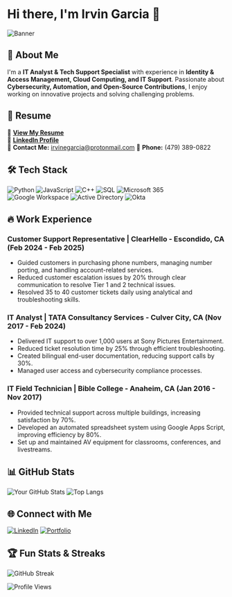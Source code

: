 # Hi there, I'm Irvin Garcia 👋

![Banner](https://your-image-url.com/banner.png)

## 🚀 About Me
I'm a **IT Analyst & Tech Support Specialist** with experience in **Identity & Access Management, Cloud Computing, and IT Support**. Passionate about **Cybersecurity, Automation, and Open-Source Contributions**, I enjoy working on innovative projects and solving challenging problems.

## 📄 Resume
📜 **[View My Resume](https://your-resume-link.com)**  
💼 **[LinkedIn Profile](https://linkedin.com/in/garciairvin)**  
📧 **Contact Me:** irvinegarcia@protonmail.com
📱 **Phone:** (479) 389-0822

## 🛠️ Tech Stack
![Python](https://img.shields.io/badge/Python-3776AB?style=flat&logo=python&logoColor=white)
![JavaScript](https://img.shields.io/badge/JavaScript-F7DF1E?style=flat&logo=javascript&logoColor=black)
![C++](https://img.shields.io/badge/C++-00599C?style=flat&logo=c%2B%2B&logoColor=white)
![SQL](https://img.shields.io/badge/SQL-4479A1?style=flat&logo=postgresql&logoColor=white)
![Microsoft 365](https://img.shields.io/badge/Microsoft_365-D83B01?style=flat&logo=microsoft&logoColor=white)
![Google Workspace](https://img.shields.io/badge/Google_Workspace-4285F4?style=flat&logo=google&logoColor=white)
![Active Directory](https://img.shields.io/badge/Active_Directory-0078D4?style=flat&logo=microsoft&logoColor=white)
![Okta](https://img.shields.io/badge/Okta-007DC1?style=flat&logo=okta&logoColor=white)

## 🔥 Work Experience
### Customer Support Representative | ClearHello - Escondido, CA (Feb 2024 - Feb 2025)
- Guided customers in purchasing phone numbers, managing number porting, and handling account-related services.
- Reduced customer escalation issues by 20% through clear communication to resolve Tier 1 and 2 technical issues.
- Resolved 35 to 40 customer tickets daily using analytical and troubleshooting skills.

### IT Analyst | TATA Consultancy Services - Culver City, CA (Nov 2017 - Feb 2024)
- Delivered IT support to over 1,000 users at Sony Pictures Entertainment.
- Reduced ticket resolution time by 25% through efficient troubleshooting.
- Created bilingual end-user documentation, reducing support calls by 30%.
- Managed user access and cybersecurity compliance processes.

### IT Field Technician | Bible College - Anaheim, CA (Jan 2016 - Nov 2017)
- Provided technical support across multiple buildings, increasing satisfaction by 70%.
- Developed an automated spreadsheet system using Google Apps Script, improving efficiency by 80%.
- Set up and maintained AV equipment for classrooms, conferences, and livestreams.

## 📊 GitHub Stats
![Your GitHub Stats](https://github-readme-stats.vercel.app/api?username=yourusername&show_icons=true&theme=tokyonight)
![Top Langs](https://github-readme-stats.vercel.app/api/top-langs/?username=yourusername&layout=compact&theme=tokyonight)

## 🌐 Connect with Me
[![LinkedIn](https://img.shields.io/badge/LinkedIn-blue?style=flat&logo=linkedin)](https://linkedin.com/in/garciairvin)
[![Portfolio](https://img.shields.io/badge/Portfolio-000?style=flat&logo=firefox)](https://yourportfolio.com)

## 🏆 Fun Stats & Streaks
![GitHub Streak](https://github-readme-streak-stats.herokuapp.com/?user=yourusername&theme=tokyonight)

![Profile Views](https://komarev.com/ghpvc/?username=yourusername)


<!---
igarciacoding/igarciacoding is a ✨ special ✨ repository because its `README.md` (this file) appears on your GitHub profile.
You can click the Preview link to take a look at your changes.
--->
